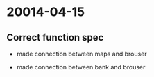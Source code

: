 # 20014-04-15

## Correct function spec

- made connection between maps and brouser

- made connection between bank and brouser
